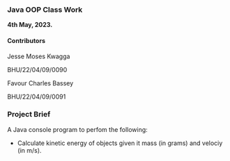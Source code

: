 ### Java OOP Class Work

**4th May, 2023.**

#### Contributors

Jesse Moses Kwagga

BHU/22/04/09/0090

Favour Charles Bassey

BHU/22/04/09/0091

### Project Brief

A Java console program to perfom the following:

- Calculate kinetic energy of objects given it mass (in grams) and velociy (in m/s).
